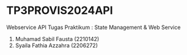 # TP3PROVIS2024API
Webservice API Tugas Praktikum : State Management &amp; Web Service

1. Muhamad Sabil Fausta (2210142)
2. Syaila Fathia Azzahra  (2206272)
